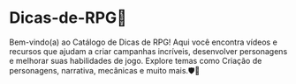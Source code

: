 # Dicas-de-RPG🎲
 Bem-vindo(a) ao Catálogo de Dicas de RPG! Aqui você encontra vídeos e recursos que ajudam a criar campanhas incríveis, desenvolver personagens e melhorar suas habilidades de jogo.
 Explore temas como Criação de personagens, narrativa, mecânicas e muito mais.🛡📜

 
